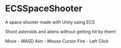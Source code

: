 # ECSSpaceShooter
A space shooter made with Unity using ECS

Shoot asteroids and aliens without getting hit by them!

Move - WASD
Aim - Mouse Cursor
Fire - Left Click
